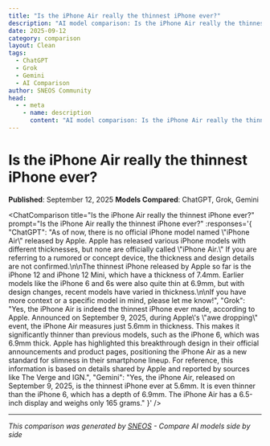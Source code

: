 ```yaml
---
title: "Is the iPhone Air really the thinnest iPhone ever?"
description: "AI model comparison: Is the iPhone Air really the thinnest iPhone ever?"
date: 2025-09-12
category: comparison
layout: Clean
tags:
  - ChatGPT
  - Grok
  - Gemini
  - AI Comparison
author: SNEOS Community
head:
  - - meta
    - name: description
      content: "AI model comparison: Is the iPhone Air really the thinnest iPhone ever?"
---
```


# Is the iPhone Air really the thinnest iPhone ever?

**Published**: September 12, 2025
**Models Compared**: ChatGPT, Grok, Gemini

<ChatComparison
  title="Is the iPhone Air really the thinnest iPhone ever?"
  prompt="Is the iPhone Air really the thinnest iPhone ever?"
  :responses='{
    "ChatGPT": "As of now, there is no official iPhone model named \\\"iPhone Air\\\" released by Apple. Apple has released various iPhone models with different thicknesses, but none are officially called \\\"iPhone Air.\\\" If you are referring to a rumored or concept device, the thickness and design details are not confirmed.\\n\\nThe thinnest iPhone released by Apple so far is the iPhone 12 and iPhone 12 Mini, which have a thickness of 7.4mm. Earlier models like the iPhone 6 and 6s were also quite thin at 6.9mm, but with design changes, recent models have varied in thickness.\\n\\nIf you have more context or a specific model in mind, please let me know!",
    "Grok": "Yes, the iPhone Air is indeed the thinnest iPhone ever made, according to Apple. Announced on September 9, 2025, during Apple\\'s \\\"awe dropping\\\" event, the iPhone Air measures just 5.6mm in thickness. This makes it significantly thinner than previous models, such as the iPhone 6, which was 6.9mm thick. Apple has highlighted this breakthrough design in their official announcements and product pages, positioning the iPhone Air as a new standard for slimness in their smartphone lineup. For reference, this information is based on details shared by Apple and reported by sources like The Verge and IGN.",
    "Gemini": "Yes, the iPhone Air, released on September 9, 2025, is the thinnest iPhone ever at 5.6mm. It is even thinner than the iPhone 6, which has a depth of 6.9mm. The iPhone Air has a 6.5-inch display and weighs only 165 grams."
  }' />

---

*This comparison was generated by [SNEOS](https://sneos.com) - Compare AI models side by side*